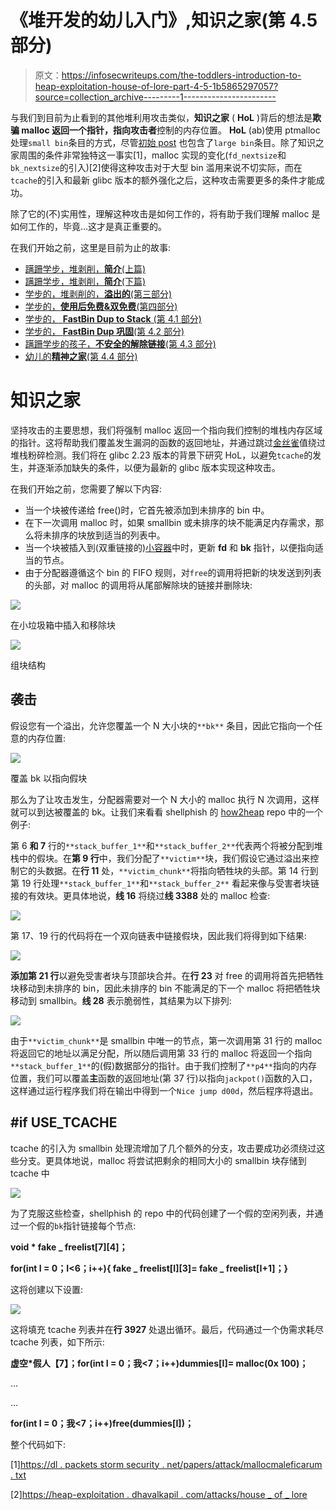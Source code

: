 # 《堆开发的幼儿入门》,知识之家(第 4.5 部分)

> 原文：<https://infosecwriteups.com/the-toddlers-introduction-to-heap-exploitation-house-of-lore-part-4-5-1b5865297057?source=collection_archive---------1----------------------->

与我们到目前为止看到的其他堆利用攻击类似，**知识之家** ( **HoL** )背后的想法是**欺骗 malloc 返回一个指针，指向攻击者**控制的内存位置。 **HoL** (ab)使用 ptmalloc 处理`small bin`条目的方式，尽管[初始 post](https://dl.packetstormsecurity.net/papers/attack/MallocMaleficarum.txt) 也包含了`large bin`条目。除了知识之家周围的条件非常独特这一事实[1]，malloc 实现的变化(`fd_nextsize`和`bk_nextsize`的引入)[2]使得这种攻击对于大型 bin 滥用来说不切实际，而在`tcache`的引入和最新 glibc 版本的额外强化之后，这种攻击需要更多的条件才能成功。

除了它的(不)实用性，理解这种攻击是如何工作的，将有助于我们理解 malloc 是如何工作的，毕竟…这才是真正重要的。

在我们开始之前，这里是目前为止的故事:

*   [蹒跚学步，堆剥削，**简介**(上篇)](https://valsamaras.medium.com/the-toddlers-introduction-to-heap-exploitation-part-1-515b3621e0e8)
*   [蹒跚学步，堆剥削，**简介**(下篇)](https://valsamaras.medium.com/the-toddlers-introduction-to-heap-exploitation-part-2-d1f325b74286)
*   [学步的，堆剥削的，**溢出的**(第三部分)](https://valsamaras.medium.com/the-toddlers-introduction-to-heap-exploitation-overflows-part-3-d3d1aa042d1e)
*   [学步的，**使用后免费&双免费**(第四部分)](https://valsamaras.medium.com/use-after-free-13544be5a921)
*   [学步的， **FastBin Dup to Stack** (第 4.1 部分)](https://valsamaras.medium.com/the-toddlers-introduction-to-heap-exploitation-fastbin-dup-to-stack-part-4-1-425592a2870b)
*   [学步的， **FastBin Dup 巩固**(第 4.2 部分)](https://valsamaras.medium.com/the-toddlers-introduction-to-heap-exploitation-fastbin-dup-consolidate-part-4-2-ce6d68136aa8)
*   [蹒跚学步的孩子，**不安全的解除链接**(第 4.3 部分)](https://valsamaras.medium.com/the-toddlers-introduction-to-heap-exploitation-unsafe-unlink-part-4-3-75e00e1b0c68)
*   [幼儿的**精神之家**(第 4.4 部分)](https://valsamaras.medium.com/the-toddlers-introduction-to-heap-exploitation-house-of-spirit-part-4-4-252cd8928f84)

# 知识之家

坚持攻击的主要思想，我们将强制 malloc 返回一个指向我们控制的堆栈内存区域的指针。这将帮助我们覆盖发生漏洞的函数的返回地址，并通过跳过[金丝雀](https://valsamaras.medium.com/introduction-to-x64-linux-binary-exploitation-part-4-stack-canaries-e9b6dd2c3127)值绕过堆栈粉碎检测。我们将在 glibc 2.23 版本的背景下研究 HoL，以避免`tcache`的发生，并逐渐添加缺失的条件，以便为最新的 glibc 版本实现这种攻击。

在我们开始之前，您需要了解以下内容:

*   当一个块被传递给 free()时，它首先被添加到未排序的 bin 中。
*   在下一次调用 malloc 时，如果 smallbin 或未排序的块不能满足内存需求，那么将未排序的块放到适当的列表中。
*   当一个块被插入到(双重链接的)[小容器](https://valsamaras.medium.com/the-toddlers-introduction-to-heap-exploitation-part-2-d1f325b74286)中时，更新 **fd** 和 **bk** 指针，以便指向适当的节点。
*   由于分配器遵循这个 bin 的 FIFO 规则，对`free`的调用将把新的块发送到列表的头部，对 malloc 的调用将从尾部解除块的链接并删除块:

![](img/8b51e2ade75e6f91d6232033ac6a40c2.png)

在小垃圾箱中插入和移除块

![](img/5d7c1d3211019d993828c26754afe7eb.png)

组块结构

## 袭击

假设您有一个溢出，允许您覆盖一个 N 大小块的`**bk**` 条目，因此它指向一个任意的内存位置:

![](img/d38b96e53fbe8cc605da9989626d9e16.png)

覆盖 bk 以指向假块

那么为了让攻击发生，分配器需要对一个 N 大小的 malloc 执行 N 次调用，这样就可以到达被覆盖的 bk。让我们来看看 shellphish 的 [how2heap](https://github.com/shellphish/how2heap/blob/master/glibc_2.23/house_of_lore.c) repo 中的一个例子:

第 6 **和 7** 行的`**stack_buffer_1**`和`**stack_buffer_2**`代表两个将被分配到堆栈中的假块。在**第 9 行**中，我们分配了`**victim**`块，我们假设它通过溢出来控制它的头数据。在**行 11** 处，`**victim_chunk**`将指向牺牲块的头部。第 14 行到第 19 行处理`**stack_buffer_1**`和`**stack_buffer_2**` 看起来像与受害者块链接的有效块。更具体地说，**线 16** 将绕过**线 3388** 处的 malloc 检查:

![](img/fce573a051ecef1c90c2abe225d97dba.png)

第 17、19 行的代码将在一个双向链表中链接假块，因此我们将得到如下结果:

![](img/40d5b14dcd1bc7c84c1b60b75f73cd36.png)

**添加第 21 行**以避免受害者块与顶部块合并。在**行 23** 对 free 的调用将首先把牺牲块移动到未排序的 bin，因此未排序的 bin 不能满足的下一个 malloc 将把牺牲块移动到 smallbin。**线 28** 表示脆弱性，其结果为以下排列:

![](img/6657b9f2d28a77a29143bd9517fabfa0.png)

由于`**victim_chunk**`是 smallbin 中唯一的节点，第一次调用第 31 行的 malloc 将返回它的地址以满足分配，所以随后调用第 33 行的 malloc 将返回一个指向`**stack_buffer_1**`的(假)数据部分的指针。由于我们控制了`**p4**`指向的内存位置，我们可以覆盖**主**函数的返回地址(第 37 行)以指向`jackpot()`函数的入口，这样通过运行程序我们将在输出中得到一个`Nice jump d00d`，然后程序将退出。

## #if USE_TCACHE

tcache 的引入为 smallbin 处理流增加了几个额外的分支，攻击要成功必须绕过这些分支。更具体地说，malloc 将尝试把剩余的相同大小的 smallbin 块存储到 tcache 中

![](img/6f2a27870dd88c9ac314a7d277918016.png)

为了克服这些检查，shellphish 的 repo 中的代码创建了一个假的空闲列表，并通过一个假的`bk`指针链接每个节点:

**void * fake _ freelist[7][4]；**

**for(int I = 0；I<6；i++){ fake _ freelist[I][3]= fake _ freelist[I+1]；}**

这将创建以下设置:

![](img/339b3f873b3c95c94f502f686b20667d.png)

这将填充 tcache 列表并在**行 3927** 处退出循环。最后，代码通过一个伪需求耗尽 tcache 列表，如下所示:

**虚空*假人【7】；for(int I = 0；我<7；i++)dummies[I]= malloc(0x 100)；**

…

…

**for(int I = 0；我<7；i++)free(dummies[I])；**

整个代码如下:

[1][https://dl . packets storm security . net/papers/attack/mallocmaleficarum . txt](https://dl.packetstormsecurity.net/papers/attack/MallocMaleficarum.txt)

[2][https://heap-exploitation . dhavalkapil . com/attacks/house _ of _ lore](https://heap-exploitation.dhavalkapil.com/attacks/house_of_lore)